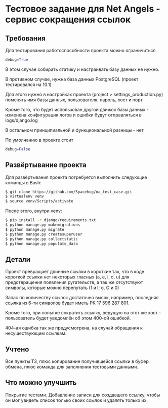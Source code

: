 # Тестовое задание для Net Angels - сервис сокращения ссылок

## Требования
Для тестирования работоспособности проекта можно ограничиться
```python
debug=True
```
В этом случае собирать статику и настраивать базу данных не нужно.

В противном случае, нужна база данных PostgreSQL (проект тестировался на 10.1)

Для этого нужно в настройках проекта (project > settings_production.py) поменять имя базы данных, пользователя, пароль, хост и порт.

Кроме того, что будет использован другой движок базы данных - изменена конфигурация логов и ошибки будут отправляться в logs/django.log

В остальном принципиальной и функциональной разницы - нет.

По умолчанию в проекте стоит
```python
debug=False
```
  
## Развёртывание проекта
Для развёртывания проекта потребуется выполнить следующие команды в Bash:
```bash
$ git clone https://github.com/Spacehug/na_test_case.git
$ virtualenv venv
$ source venv/Scripts/activate
```
После этого, внутри venv:
```bash
$ pip install -r django/requirements.txt
$ python manage.py makemigrations
$ python manage.py migrate
$ python manage.py createsuperuser
$ python manage.py collectstatic
$ python manage.py populate_data
```

## Детали
Проект превращает длинные ссылки в короткие так, что в коде короткой ссылки нет некоторых гласных (a, e, i, o, u) для предотвращения появления ругательств, а так же отсутствуют символы, которые можно перепутать (1 и l; o, O и 0)

Запас по количеству ссылок достаточно высок, например, последняя ссылка из 6-ти символов будет иметь PK 17 596 287 801.

Кроме того, при попытке сократить ссылку, ведущую на этот же хост - пользователь будет уведомлён об этом 400-ой ошибкой.

404-ая ошибка так же предусмотрена, на случай обращения к несуществующим ссылкам.

## Учтено
Все пункты ТЗ, плюс копирование получившейся ссылки в буфер обмена, плюс команда для заполнения тестовыми данными.

## Что можно улучшить
Покрытие тестами.
Добавление записи для создавшего ссылку, чтобы он мог увидеть список только своих ссылок и удалять только их.
